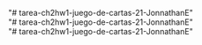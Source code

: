 "# tarea-ch2hw1-juego-de-cartas-21-JonnathanE"  
"# tarea-ch2hw1-juego-de-cartas-21-JonnathanE"  
"# tarea-ch2hw1-juego-de-cartas-21-JonnathanE" 
